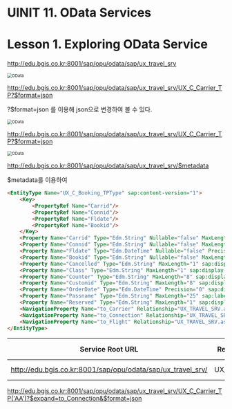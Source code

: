 # UINIT 11. OData Services





# Lesson 1. Exploring OData Service



http://edu.bgis.co.kr:8001/sap/opu/odata/sap/ux_travel_srv

<img src="img/OData1.png" alt="OData" style="zoom:67%;" />





http://edu.bgis.co.kr:8001/sap/opu/odata/sap/ux_travel_srv/UX_C_Carrier_TP?$format=json

?$format=json 를 이용해 json으로 변경하여 볼 수 있다.

<img src="/img/OData2.png" alt="OData" style="zoom:67%;" />



http://edu.bgis.co.kr:8001/sap/opu/odata/sap/ux_travel_srv/UX_C_Carrier_TP?$format=json

<img src="/img/OData3.png" alt="OData" style="zoom:67%;" />





http://edu.bgis.co.kr:8001/sap/opu/odata/sap/ux_travel_srv/$metadata

$metadata를 이용하여 











```html
<EntityType Name="UX_C_Booking_TPType" sap:content-version="1">
    <Key>
        <PropertyRef Name="Carrid"/>
        <PropertyRef Name="Connid"/>
        <PropertyRef Name="Fldate"/>
        <PropertyRef Name="Bookid"/>
    </Key>
    <Property Name="Carrid" Type="Edm.String" Nullable="false" MaxLength="3" sap:display-format="UpperCase" sap:label="항공사" sap:quickinfo="항공사 코드"/>
    <Property Name="Connid" Type="Edm.String" Nullable="false" MaxLength="4" sap:display-format="NonNegative" sap:label="연결 번호" sap:quickinfo="항공편 연결 번호"/>
    <Property Name="Fldate" Type="Edm.DateTime" Nullable="false" Precision="0" sap:display-format="Date" sap:label="항공편 일자"/>
    <Property Name="Bookid" Type="Edm.String" Nullable="false" MaxLength="8" sap:display-format="NonNegative" sap:label="예약 번호"/>
    <Property Name="Cancelled" Type="Edm.String" MaxLength="1" sap:display-format="UpperCase" sap:label="취소 표시"/>
    <Property Name="Class" Type="Edm.String" MaxLength="1" sap:display-format="UpperCase" sap:label="클래스" sap:quickinfo="항공편 클래스"/>
    <Property Name="Counter" Type="Edm.String" MaxLength="8" sap:display-format="NonNegative" sap:label="영업소" sap:quickinfo="영업소 번호"/>
    <Property Name="Customid" Type="Edm.String" MaxLength="8" sap:display-format="NonNegative" sap:label="고객 번호"/>
    <Property Name="OrderDate" Type="Edm.DateTime" Precision="0" sap:display-format="Date" sap:label="전기일" sap:quickinfo="예약일"/>
    <Property Name="Passname" Type="Edm.String" MaxLength="25" sap:label="Passagiername" sap:quickinfo="Name des Passagiers"/>
    <Property Name="Reserved" Type="Edm.String" MaxLength="1" sap:display-format="UpperCase" sap:label="예약" sap:quickinfo="예약 표시"/>
    <NavigationProperty Name="to_Carrier" Relationship="UX_TRAVEL_SRV.assoc_98618C9B74F59C5AFBC05955311DD231" FromRole="FromRole_assoc_98618C9B74F59C5AFBC05955311DD231" ToRole="ToRole_assoc_98618C9B74F59C5AFBC05955311DD231"/>
    <NavigationProperty Name="to_Connection" Relationship="UX_TRAVEL_SRV.assoc_F5CC155D189E746D91B32855C8FD5132" FromRole="FromRole_assoc_F5CC155D189E746D91B32855C8FD5132" ToRole="ToRole_assoc_F5CC155D189E746D91B32855C8FD5132"/>
    <NavigationProperty Name="to_Flight" Relationship="UX_TRAVEL_SRV.assoc_6B12AB152097077609F41AC46736188C" FromRole="FromRole_assoc_6B12AB152097077609F41AC46736188C" ToRole="ToRole_assoc_6B12AB152097077609F41AC46736188C"/>
</EntityType>
```













| Service Root URL                                            | Resource Path   | Query Option  |
| ----------------------------------------------------------- | --------------- | ------------- |
| http://edu.bgis.co.kr:8001/sap/opu/odata/sap/ux_travel_srv/ | UX_C_Carrier_TP | ?$format=json |

http://edu.bgis.co.kr:8001/sap/opu/odata/sap/ux_travel_srv/UX_C_Carrier_TP('AA')?$expand=to_Connection&$format=json

 		
